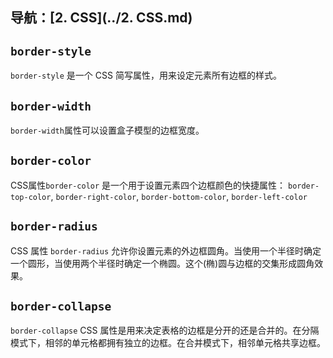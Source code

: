## 导航：[2. CSS](../2. CSS.md)

## `border-style`

`border-style` 是一个 CSS 简写属性，用来设定元素所有边框的样式。

## `border-width`

`border-width`属性可以设置盒子模型的边框宽度。

## `border-color`

CSS属性`border-color` 是一个用于设置元素四个边框颜色的快捷属性： `border-top-color`, `border-right-color`, `border-bottom-color`, `border-left-color`

## `border-radius`

CSS 属性 `border-radius` 允许你设置元素的外边框圆角。当使用一个半径时确定一个圆形，当使用两个半径时确定一个椭圆。这个(椭)圆与边框的交集形成圆角效果。

## `border-collapse`

`border-collapse` CSS 属性是用来决定表格的边框是分开的还是合并的。在分隔模式下，相邻的单元格都拥有独立的边框。在合并模式下，相邻单元格共享边框。